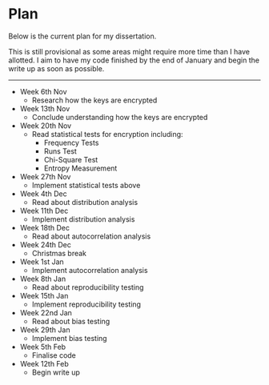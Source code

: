 # Plan

Below is the current plan for my dissertation. 

This is still provisional as some areas might require more time than I have allotted. 
I aim to have my code finished by the end of January and begin the write up as soon as possible.

---

- Week 6th Nov
  - Research how the keys are encrypted
- Week 13th Nov
  - Conclude understanding how the keys are encrypted 
- Week 20th Nov
  - Read statistical tests for encryption including:
    - Frequency Tests
    - Runs Test
    - Chi-Square Test
    - Entropy Measurement
- Week 27th Nov
  - Implement statistical tests above
- Week 4th Dec
  - Read about distribution analysis
- Week 11th Dec
  - Implement distribution analysis
- Week 18th Dec
  - Read about autocorrelation analysis
- Week 24th Dec
  - Christmas break
- Week 1st Jan
  - Implement autocorrelation analysis
- Week 8th Jan
  - Read about reproducibility testing
- Week 15th Jan
  - Implement reproducibility testing
- Week 22nd Jan
  - Read about bias testing
- Week 29th Jan
  - Implement bias testing 
- Week 5th Feb
  - Finalise code
- Week 12th Feb
  - Begin write up

